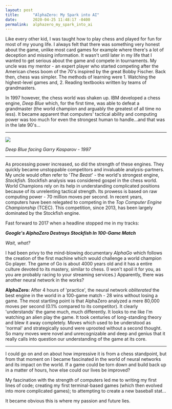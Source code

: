 ```yaml
---
layout: post
title:      "AlphaZero: My Spark into AI"
date:       2020-04-25 11:48:17 -0400
permalink:  alphazero_my_spark_into_ai
---
```


Like every other kid, I was taught how to play chess and played for fun for most of my young life. I always felt that there was something very honest about the game, unlike most card games for example where there's a lot of deception and missing information. It wasn't until later in my life that I wanted to get serious about the game and compete in tournaments. 
My uncle was my mentor - an expert player who started competing after the American chess boom of the 70's inspired by the great Bobby Fischer. Back then, chess was simpler. The methods of learning were 1. Watching the highest-level games and, 2. Reading textbooks written by teams of grandmasters.

In 1997 however, the chess world was shaken up. IBM developed a chess engine, *Deep Blue* which, for the first time, was able to defeat a grandmaster (the world champion and arguably the greatest of all time no less). It became apparent that computers' tactical ability and computing power was too much for even the strongest human to handle...and that was in the late 90's...

---

![](https://i.imgur.com/WhgpVUK.jpeg)

*Deep Blue facing Garry Kasparov - 1997*

---

As processing power increased, so did the strength of these engines. They quickly became unstoppable competitors and invaluable analysis-partners. My uncle would often refer to '*The Beast*' - the world's strongest engine, *Stockfish.* Stockfish analysis was considered gospel in the chess world. World Champions rely on its help in understanding complicated positions because of its unrelenting tactical strength. Its prowess is based on raw computing power - 70 million moves per second.
In recent years, computers have been relegated to competing in the *Top Computer Engine Championship* (TCEC). This competition, since 2013, has been largely dominated by the Stockfish engine.

Fast forward to 2017 when a headline stopped me in my tracks:

 ***Google's AlphaZero Destroys Stockfish In 100-Game Match***
 
*Wait, what?*

I had been privy to the mind-blowing documentary *AlphaGo* which follows the creation of the first machine which would challenge a world champion Go player. The game of Go is about 4000 years old and it has a entire culture devoted to its mastery, similar to chess. (I won't spoil it for you, as you are probably racing to your streaming services.) Apparently, there was another neural network in the works?

**AlphaZero:** After 4 hours of 'practice', the neural network *obliterated* the best engine in the world in a 100-game match - 28 wins without losing a game. The most startling point is that AlphaZero analyzed a mere 80,000 moves per second (0.1% compared to its competitor). It clearly 'understands' the game much, much differently. It looks to me like I'm watching an alien play the game. It took centuries of long-standing theory and blew it away completely. Moves which used to be understood as 'normal' and strategically sound were uprooted without a second thought.
So many moves were novel and unrecognizable and deep and genius that it really calls into question our understanding of the game at its core.

---

I could go on and on about how impressive it is from a chess standpoint, but from that moment on I became fascinated in the world of neural networks and its impact on the world. If a game could be torn down and build back up in a matter of hours, how else could our lives be improved?

My fascination with the strength of computers led me to writing my first lines of code; creating my first terminal-based games (which then evolved into more complicated games); to attempting to create a new baseball stat...

It became obvious this is where my passion and future lies.


